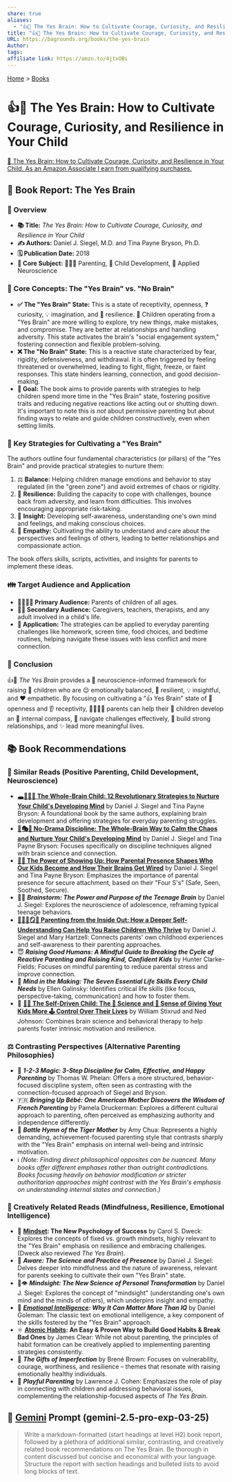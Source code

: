 ```yaml
---
share: true
aliases:
  - "👍🧠 The Yes Brain: How to Cultivate Courage, Curiosity, and Resilience in Your Child"
title: "👍🧠 The Yes Brain: How to Cultivate Courage, Curiosity, and Resilience in Your Child"
URL: https://bagrounds.org/books/the-yes-brain
Author: 
tags: 
affiliate link: https://amzn.to/4jtxOBi
---
```

[Home](../index.md) > [Books](./index.md)  
# 👍🧠 The Yes Brain: How to Cultivate Courage, Curiosity, and Resilience in Your Child  
[🛒 The Yes Brain: How to Cultivate Courage, Curiosity, and Resilience in Your Child. As an Amazon Associate I earn from qualifying purchases.](https://amzn.to/4jtxOBi)  
  
## 🧠 Book Report: The Yes Brain  
  
### 📖 Overview  
* **📚 Title:** *The Yes Brain: How to Cultivate Courage, Curiosity, and Resilience in Your Child*  
* **✍️ Authors:** Daniel J. Siegel, M.D. and Tina Payne Bryson, Ph.D.  
* **🗓️ Publication Date:** 2018  
* **🎯 Core Subject:** 👩‍👧‍👦 Parenting, 🧠 Child Development, 🔬 Applied Neuroscience  
  
### 🧠 Core Concepts: The "Yes Brain" vs. "No Brain"  
* **✅ The "Yes Brain" State:** This is a state of receptivity, openness, ❓ curiosity, 💡 imagination, and 💪 resilience. 👧 Children operating from a "Yes Brain" are more willing to explore, try new things, make mistakes, and compromise. They are better at relationships and handling adversity. This state activates the brain's "social engagement system," fostering connection and flexible problem-solving.  
* **❌ The "No Brain" State:** This is a reactive state characterized by fear, rigidity, defensiveness, and withdrawal. It is often triggered by feeling threatened or overwhelmed, leading to fight, flight, freeze, or faint responses. This state hinders learning, connection, and good decision-making.  
* **🎯 Goal:** The book aims to provide parents with strategies to help children spend more time in the "Yes Brain" state, fostering positive traits and reducing negative reactions like acting out or shutting down. It's important to note this is *not* about permissive parenting but about finding ways to relate and guide children constructively, even when setting limits.  
  
### 🌱 Key Strategies for Cultivating a "Yes Brain"  
The authors outline four fundamental characteristics (or pillars) of the "Yes Brain" and provide practical strategies to nurture them:  
1. ⚖️ **Balance:** Helping children manage emotions and behavior to stay regulated (in the "green zone") and avoid extremes of chaos or rigidity.  
2. 🤸 **Resilience:** Building the capacity to cope with challenges, bounce back from adversity, and learn from difficulties. This involves encouraging appropriate risk-taking.  
3. 🤔 **Insight:** Developing self-awareness, understanding one's own mind and feelings, and making conscious choices.  
4. 💖 **Empathy:** Cultivating the ability to understand and care about the perspectives and feelings of others, leading to better relationships and compassionate action.  
  
The book offers skills, scripts, activities, and insights for parents to implement these ideas.  
  
### 👪 Target Audience and Application  
* **👨‍👩‍👧‍👦 Primary Audience:** Parents of children of all ages.  
* **🧑‍🏫 Secondary Audience:** Caregivers, teachers, therapists, and any adult involved in a child's life.  
* **🚀 Application:** The strategies can be applied to everyday parenting challenges like homework, screen time, food choices, and bedtime routines, helping navigate these issues with less conflict and more connection.  
  
### 🌟 Conclusion  
👍🧠 *The Yes Brain* provides a 🧪 neuroscience-informed framework for raising 👶 children who are 😌 emotionally balanced, 💪 resilient, 💡 insightful, and ❤️ empathetic. By focusing on cultivating a "👍 Yes Brain" state of 👐 openness and 👂 receptivity, 👨‍👩‍👧‍👦 parents can help their 👶 children develop an 🧭 internal compass, 🧭 navigate challenges effectively, 🤝 build strong relationships, and ✨ lead more meaningful lives.  
  
## 📚 Book Recommendations  
  
### 📖 Similar Reads (Positive Parenting, Child Development, Neuroscience)  
* **[🕳️🧠👶🏽 The Whole-Brain Child: 12 Revolutionary Strategies to Nurture Your Child's Developing Mind](./the-whole-brain-child.md)** by Daniel J. Siegel and Tina Payne Bryson: A foundational book by the same authors, explaining brain development and offering strategies for everyday parenting struggles.  
* **[🚫🎭🧠 No-Drama Discipline: The Whole-Brain Way to Calm the Chaos and Nurture Your Child's Developing Mind](./no-drama-discipline.md)** by Daniel J. Siegel and Tina Payne Bryson: Focuses specifically on discipline techniques aligned with brain science and connection.  
* **[🔌👋 The Power of Showing Up: How Parental Presence Shapes Who Our Kids Become and How Their Brains Get Wired](./the-power-of-showing-up.md)** by Daniel J. Siegel and Tina Payne Bryson: Emphasizes the importance of parental presence for secure attachment, based on their "Four S's" (Safe, Seen, Soothed, Secure).  
* 🧠👧 ***Brainstorm: The Power and Purpose of the Teenage Brain*** by Daniel J. Siegel: Explores the neuroscience of adolescence, reframing typical teenage behaviors.  
* **[🤱🏼🤿🪞🌱 Parenting from the Inside Out: How a Deeper Self-Understanding Can Help You Raise Children Who Thrive](./parenting-from-the-inside-out-how-a-deeper-self-understanding-can-help-you-raise-children-who-thrive.md)** by Daniel J. Siegel and Mary Hartzell: Connects parents' own childhood experiences and self-awareness to their parenting approaches.  
* 😇 ***Raising Good Humans: A Mindful Guide to Breaking the Cycle of Reactive Parenting and Raising Kind, Confident Kids*** by Hunter Clarke-Fields: Focuses on mindful parenting to reduce parental stress and improve connection.  
* 🧠 ***Mind in the Making: The Seven Essential Life Skills Every Child Needs*** by Ellen Galinsky: Identifies critical life skills (like focus, perspective-taking, communication) and how to foster them.  
* 💪 **[👨‍🚀 The Self-Driven Child: The 🔬 Science and 🤔 Sense of Giving Your Kids More 🕹️ Control Over Their Lives](./the-self-driven-child.md)** by William Stixrud and Ned Johnson: Combines brain science and behavioral therapy to help parents foster intrinsic motivation and resilience.  
  
### ⚖️ Contrasting Perspectives (Alternative Parenting Philosophies)  
* 🔢 ***1-2-3 Magic: 3-Step Discipline for Calm, Effective, and Happy Parenting*** by Thomas W. Phelan: Offers a more structured, behavior-focused discipline system, often seen as contrasting with the connection-focused approach of Siegel and Bryson.  
* 🇫🇷 ***Bringing Up Bébé: One American Mother Discovers the Wisdom of French Parenting*** by Pamela Druckerman: Explores a different cultural approach to parenting, often perceived as emphasizing authority and independence differently.  
* 🐅 ***Battle Hymn of the Tiger Mother*** by Amy Chua: Represents a highly demanding, achievement-focused parenting style that contrasts sharply with the "Yes Brain" emphasis on internal well-being and intrinsic motivation.  
* ℹ️ *(Note: Finding direct philosophical opposites can be nuanced. Many books offer different emphases rather than outright contradictions. Books focusing heavily on behavior modification or stricter authoritarian approaches might contrast with the Yes Brain's emphasis on understanding internal states and connection.)*  
  
### 🎨 Creatively Related Reads (Mindfulness, Resilience, Emotional Intelligence)  
* 🧠 **[Mindset](./mindset.md): The New Psychology of Success** by Carol S. Dweck: Explores the concepts of fixed vs. growth mindsets, highly relevant to the "Yes Brain" emphasis on resilience and embracing challenges. (Dweck also reviewed *The Yes Brain*).  
* 🧘 ***Aware: The Science and Practice of Presence*** by Daniel J. Siegel: Delves deeper into mindfulness and the nature of awareness, relevant for parents seeking to cultivate their own "Yes Brain" state.  
* 🧠👁️ ***Mindsight: The New Science of Personal Transformation*** by Daniel J. Siegel: Explores the concept of "mindsight" (understanding one's own mind and the minds of others), which underpins insight and empathy.  
* 💖 ***[Emotional Intelligence](./emotional-intelligence.md): Why It Can Matter More Than IQ*** by Daniel Goleman: The classic text on emotional intelligence, a key component of the skills fostered by the "Yes Brain" approach.  
* ⚛️ **[Atomic Habits](./atomic-habits.md): An Easy & Proven Way to Build Good Habits & Break Bad Ones** by James Clear: While not about parenting, the principles of habit formation can be creatively applied to implementing parenting strategies consistently.  
* 🎁 ***The Gifts of Imperfection*** by Brené Brown: Focuses on vulnerability, courage, worthiness, and resilience – themes that resonate with raising emotionally healthy individuals.  
* 🧸 ***Playful Parenting*** by Lawrence J. Cohen: Emphasizes the role of play in connecting with children and addressing behavioral issues, complementing the relationship-focused aspects of *The Yes Brain*.  
  
## 💬 [Gemini](../software/gemini.md) Prompt (gemini-2.5-pro-exp-03-25)  
> Write a markdown-formatted (start headings at level H2) book report, followed by a plethora of additional similar, contrasting, and creatively related book recommendations on The Yes Brain. Be thorough in content discussed but concise and economical with your language. Structure the report with section headings and bulleted lists to avoid long blocks of text.